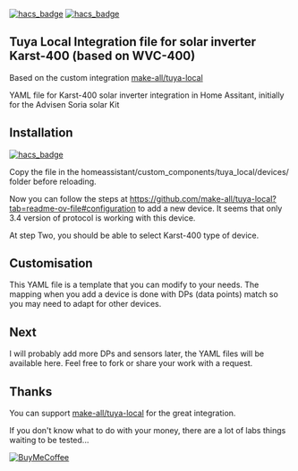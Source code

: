[![hacs_badge](https://img.shields.io/badge/HACS-Custom-41BDF5.svg)](https://github.com/hacs/integration)
[![hacs_badge](https://img.shields.io/badge/HACS-make--all%2Ftuya--local-41BDF5.svg)](https://github.com/make-all/tuya-local)

## Tuya Local Integration file for solar inverter Karst-400 (based on WVC-400) 

Based on the custom integration [make-all/tuya-local](https://github.com/make-all/tuya-local)

YAML file for Karst-400 solar inverter integration in Home Assitant, initially for the Advisen Soria solar Kit

## Installation

[![hacs_badge](https://img.shields.io/badge/HACS-Custom-orange.svg?style=for-the-badge)](https://github.com/hacs/integration)

Copy the file in the homeassistant/custom_components/tuya_local/devices/ folder before reloading.

Now you can follow the steps at https://github.com/make-all/tuya-local?tab=readme-ov-file#configuration to add a new device. It seems that only 3.4 version of protocol is working with this device.

At step Two, you should be able to select Karst-400 type of device.

## Customisation

This YAML file is a template that you can modify to your needs. The mapping when you add a device is done with DPs (data points) match so you may need to adapt for other devices.

## Next

I will probably add more DPs and sensors later, the YAML files will be available here. Feel free to fork or share your work with a request.

## Thanks
You can support [make-all/tuya-local](https://github.com/make-all/tuya-local) for the great integration.


If you don't know what to do with your money, there are a lot of labs things waiting to be tested...

[![BuyMeCoffee](https://www.buymeacoffee.com/assets/img/custom_images/orange_img.png)](https://buymeacoffee.com/loule_c)

